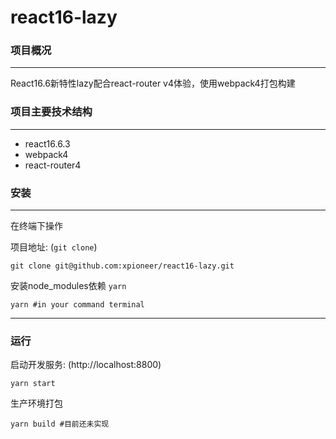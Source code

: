# react16-lazy

### 项目概况
***
React16.6新特性lazy配合react-router v4体验，使用webpack4打包构建

### 项目主要技术结构

***
* react16.6.3
* webpack4
* react-router4

### 安装
***
在终端下操作

项目地址: (`git clone`)

```
git clone git@github.com:xpioneer/react16-lazy.git
```

安装node_modules依赖 `yarn`

```
yarn #in your command terminal
```
***


### 运行
启动开发服务: (http://localhost:8800)

```
yarn start
```

生产环境打包

```
yarn build #目前还未实现
```



